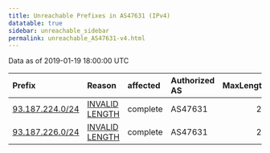 ```yaml
---
title: Unreachable Prefixes in AS47631 (IPv4)
datatable: true
sidebar: unreachable_sidebar
permalink: unreachable_AS47631-v4.html
---
```


Data as of 2019-01-19 18:00:00 UTC


<div class="datatable-begin"></div>

| Prefix                                                   | Reason                                                                                                    | affected   | Authorized AS   |   MaxLength | Anchor                                         |   unreachable /24s |
|:---------------------------------------------------------|:----------------------------------------------------------------------------------------------------------|:-----------|:----------------|------------:|:-----------------------------------------------|-------------------:|
| [93.187.224.0/24](https://stat.ripe.net/93.187.224.0/24) | [INVALID LENGTH](https://rpki-validator.ripe.net/announcement-preview?asn=AS47631&prefix=93.187.224.0/24) | complete   | AS47631         |          21 | [RIPE](unreachable_RIPE_NCC_RPKI_Root-v4.html) |                  1 |
| [93.187.226.0/24](https://stat.ripe.net/93.187.226.0/24) | [INVALID LENGTH](https://rpki-validator.ripe.net/announcement-preview?asn=AS47631&prefix=93.187.226.0/24) | complete   | AS47631         |          21 | [RIPE](unreachable_RIPE_NCC_RPKI_Root-v4.html) |                  1 |

<div class="datatable-end"></div>
